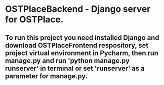 # OSTPlaceBackend - Django server for OSTPlace. 
## To run this project you need installed Django and download OSTPlaceFrontend respository, set project virtual environment in Pycharm, then run manage.py and run 'python manage.py runserver' in terminal or set 'runserver' as a parameter for manage.py.

